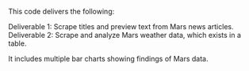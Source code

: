 
This code delivers the following:

Deliverable 1: Scrape titles and preview text from Mars news articles. Deliverable 2: Scrape and analyze Mars weather data, which exists in a table.

It includes multiple bar charts showing findings of Mars data.
